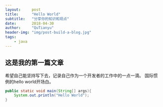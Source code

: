 ```yaml
---
layout:     post
title:      "Hello World"
subtitle:   "分享你的知识和观点"
date:       2018-04-30
author:     "QuTianyu"
header-img: "img/post-build-a-blog.jpg"
tags:
    - java
---
```




## 这是我的第一篇文章

希望自己能坚持写下去，记录自己作为一个开发者的工作中的一点一滴。
国际惯例的hello world开场白。
```java
public static void main(String[] args){
	System.out.println("Hello World");
}

```
